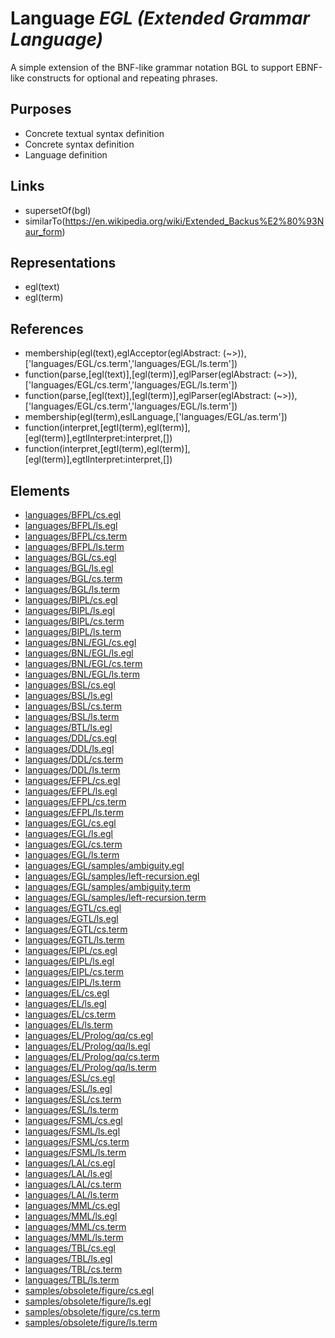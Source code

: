 # Language _EGL (Extended Grammar Language)_
A simple extension of the BNF-like grammar notation BGL to support EBNF-like constructs for optional and repeating phrases.

## Purposes
* Concrete textual syntax definition
* Concrete syntax definition
* Language definition

## Links
* supersetOf(bgl)
* similarTo(https://en.wikipedia.org/wiki/Extended_Backus%E2%80%93Naur_form)

## Representations
* egl(text)
* egl(term)

## References
* membership(egl(text),eglAcceptor(eglAbstract: (~>)),['languages/EGL/cs.term','languages/EGL/ls.term'])
* function(parse,[egl(text)],[egl(term)],eglParser(eglAbstract: (~>)),['languages/EGL/cs.term','languages/EGL/ls.term'])
* function(parse,[egl(text)],[egl(term)],eglParser(eglAbstract: (~>)),['languages/EGL/cs.term','languages/EGL/ls.term'])
* membership(egl(term),eslLanguage,['languages/EGL/as.term'])
* function(interpret,[egtl(term),egl(term)],[egl(term)],egtlInterpret:interpret,[])
* function(interpret,[egtl(term),egl(term)],[egl(term)],egtlInterpret:interpret,[])

## Elements
* [languages/BFPL/cs.egl](../../languages/BFPL/cs.egl)
* [languages/BFPL/ls.egl](../../languages/BFPL/ls.egl)
* [languages/BFPL/cs.term](../../languages/BFPL/cs.term)
* [languages/BFPL/ls.term](../../languages/BFPL/ls.term)
* [languages/BGL/cs.egl](../../languages/BGL/cs.egl)
* [languages/BGL/ls.egl](../../languages/BGL/ls.egl)
* [languages/BGL/cs.term](../../languages/BGL/cs.term)
* [languages/BGL/ls.term](../../languages/BGL/ls.term)
* [languages/BIPL/cs.egl](../../languages/BIPL/cs.egl)
* [languages/BIPL/ls.egl](../../languages/BIPL/ls.egl)
* [languages/BIPL/cs.term](../../languages/BIPL/cs.term)
* [languages/BIPL/ls.term](../../languages/BIPL/ls.term)
* [languages/BNL/EGL/cs.egl](../../languages/BNL/EGL/cs.egl)
* [languages/BNL/EGL/ls.egl](../../languages/BNL/EGL/ls.egl)
* [languages/BNL/EGL/cs.term](../../languages/BNL/EGL/cs.term)
* [languages/BNL/EGL/ls.term](../../languages/BNL/EGL/ls.term)
* [languages/BSL/cs.egl](../../languages/BSL/cs.egl)
* [languages/BSL/ls.egl](../../languages/BSL/ls.egl)
* [languages/BSL/cs.term](../../languages/BSL/cs.term)
* [languages/BSL/ls.term](../../languages/BSL/ls.term)
* [languages/BTL/ls.egl](../../languages/BTL/ls.egl)
* [languages/DDL/cs.egl](../../languages/DDL/cs.egl)
* [languages/DDL/ls.egl](../../languages/DDL/ls.egl)
* [languages/DDL/cs.term](../../languages/DDL/cs.term)
* [languages/DDL/ls.term](../../languages/DDL/ls.term)
* [languages/EFPL/cs.egl](../../languages/EFPL/cs.egl)
* [languages/EFPL/ls.egl](../../languages/EFPL/ls.egl)
* [languages/EFPL/cs.term](../../languages/EFPL/cs.term)
* [languages/EFPL/ls.term](../../languages/EFPL/ls.term)
* [languages/EGL/cs.egl](../../languages/EGL/cs.egl)
* [languages/EGL/ls.egl](../../languages/EGL/ls.egl)
* [languages/EGL/cs.term](../../languages/EGL/cs.term)
* [languages/EGL/ls.term](../../languages/EGL/ls.term)
* [languages/EGL/samples/ambiguity.egl](../../languages/EGL/samples/ambiguity.egl)
* [languages/EGL/samples/left-recursion.egl](../../languages/EGL/samples/left-recursion.egl)
* [languages/EGL/samples/ambiguity.term](../../languages/EGL/samples/ambiguity.term)
* [languages/EGL/samples/left-recursion.term](../../languages/EGL/samples/left-recursion.term)
* [languages/EGTL/cs.egl](../../languages/EGTL/cs.egl)
* [languages/EGTL/ls.egl](../../languages/EGTL/ls.egl)
* [languages/EGTL/cs.term](../../languages/EGTL/cs.term)
* [languages/EGTL/ls.term](../../languages/EGTL/ls.term)
* [languages/EIPL/cs.egl](../../languages/EIPL/cs.egl)
* [languages/EIPL/ls.egl](../../languages/EIPL/ls.egl)
* [languages/EIPL/cs.term](../../languages/EIPL/cs.term)
* [languages/EIPL/ls.term](../../languages/EIPL/ls.term)
* [languages/EL/cs.egl](../../languages/EL/cs.egl)
* [languages/EL/ls.egl](../../languages/EL/ls.egl)
* [languages/EL/cs.term](../../languages/EL/cs.term)
* [languages/EL/ls.term](../../languages/EL/ls.term)
* [languages/EL/Prolog/qq/cs.egl](../../languages/EL/Prolog/qq/cs.egl)
* [languages/EL/Prolog/qq/ls.egl](../../languages/EL/Prolog/qq/ls.egl)
* [languages/EL/Prolog/qq/cs.term](../../languages/EL/Prolog/qq/cs.term)
* [languages/EL/Prolog/qq/ls.term](../../languages/EL/Prolog/qq/ls.term)
* [languages/ESL/cs.egl](../../languages/ESL/cs.egl)
* [languages/ESL/ls.egl](../../languages/ESL/ls.egl)
* [languages/ESL/cs.term](../../languages/ESL/cs.term)
* [languages/ESL/ls.term](../../languages/ESL/ls.term)
* [languages/FSML/cs.egl](../../languages/FSML/cs.egl)
* [languages/FSML/ls.egl](../../languages/FSML/ls.egl)
* [languages/FSML/cs.term](../../languages/FSML/cs.term)
* [languages/FSML/ls.term](../../languages/FSML/ls.term)
* [languages/LAL/cs.egl](../../languages/LAL/cs.egl)
* [languages/LAL/ls.egl](../../languages/LAL/ls.egl)
* [languages/LAL/cs.term](../../languages/LAL/cs.term)
* [languages/LAL/ls.term](../../languages/LAL/ls.term)
* [languages/MML/cs.egl](../../languages/MML/cs.egl)
* [languages/MML/ls.egl](../../languages/MML/ls.egl)
* [languages/MML/cs.term](../../languages/MML/cs.term)
* [languages/MML/ls.term](../../languages/MML/ls.term)
* [languages/TBL/cs.egl](../../languages/TBL/cs.egl)
* [languages/TBL/ls.egl](../../languages/TBL/ls.egl)
* [languages/TBL/cs.term](../../languages/TBL/cs.term)
* [languages/TBL/ls.term](../../languages/TBL/ls.term)
* [samples/obsolete/figure/cs.egl](../../samples/obsolete/figure/cs.egl)
* [samples/obsolete/figure/ls.egl](../../samples/obsolete/figure/ls.egl)
* [samples/obsolete/figure/cs.term](../../samples/obsolete/figure/cs.term)
* [samples/obsolete/figure/ls.term](../../samples/obsolete/figure/ls.term)
